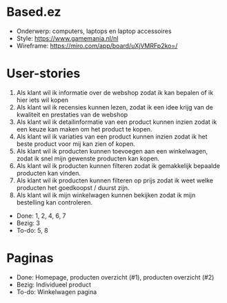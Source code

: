 # Based.ez
- Onderwerp: computers, laptops en laptop accessoires
- Style: https://www.gamemania.nl/nl
- Wireframe: https://miro.com/app/board/uXjVMRFp2ko=/

# User-stories
1. Als klant wil ik informatie over de webshop zodat ik kan bepalen of ik hier iets wil kopen
2. Als klant wil ik recensies kunnen lezen, zodat ik een idee krijg van de kwaliteit en prestaties van de webshop
3. Als klant wil ik detailinformatie van een product kunnen inzien zodat ik een keuze kan maken om het product te kopen.
4. Als klant wil ik variaties van een product kunnen inzien zodat ik het beste product voor mij kan zien of kopen.
5. Als klant wil ik producten kunnen toevoegen aan een winkelwagen, zodat ik snel mijn gewenste producten kan kopen.
6. Als klant wil ik producten kunnen filteren zodat ik gemakkelijk bepaalde producten kan vinden.
7. Als klant wil ik producten kunnen filteren op prijs zodat ik weet welke producten het goedkoopst / duurst zijn.
8. Als klant wil ik mijn winkelwagen kunnen bekijken zodat ik mijn bestelling kan controleren.

- Done: 1, 2, 4, 6, 7
- Bezig: 3
- To-do: 5, 8

# Paginas
- Done: Homepage, producten overzicht (#1), producten overzicht (#2)
- Bezig: Individueel product
- To-do: Winkelwagen pagina